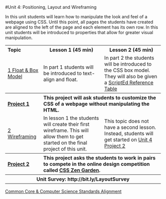 #Unit 4: Positioning, Layout and Wireframing 

In this unit students will learn how to manipulate the look and feel of a webpage using CSS. Until this point, all pages the students have created are aligned to the left of the page and each element has its own row. In this unit students will be introduced to properties that allow for greater visual manipulation.  

<table>
<tr>
	<th align="left">Topic</th>
	<th>Lesson 1 (45 min)</th>
	<th>Lesson 2 (45 min)</th>
</tr>
<tr>
	<td align="left"> <a href="topics/topic1">1 Float & Box Model</a> </td>
	<td>In part 1 students will be introduced to text-align and float. </td>
	<td>In part 2 the students will be introduced to the CSS box model. They will also be given a <a href ="https://github.com/ScriptEdcurriculum/curriculum2016/blob/master/resources/ScriptEdReferenceTable2016.pdf">ScriptEd Reference Table</a></td>
</tr>
<tr>
	<th align="left"><a href ="projects/project1" >Project 1 </a> </th>
	<th align="left" colspan="2">This project will ask students to customize the CSS of a webpage without manipulating the HTML. </th>
</tr>
<tr>
	<td align="left"> <a href="topics/topic2">2 Wireframing </a> </td>
	<td>In lesson 1 the students will create their first wireframe. This will allow them to get started on the final project of this unit.</td>
	<td> This topic does not have a second lesson. Instead, students will get started on <a target="_blank" href="https://github.com/Bijesse/curriculum2016/tree/master/year1/units/unit4/projects/project2"> Unit 4 Project 2</a> </td>
</tr>
<tr>
	<th align="left"><a href ="projects/project2" >Project 2 </a> </th>
	<th align="left" colspan="2">This project asks the students to work in pairs to compete in  the online design competition called <a href="http://www.csszengarden.com">CSS Zen Garden</a>. </th>
</tr>
<tr>
	<th align="center" colspan="3">Unit Survey: http://bit.ly/LayoutSurvey </th>
</tr>

</table>


[Common Core & Computer Science Standards Alignment](csStandards.md)



